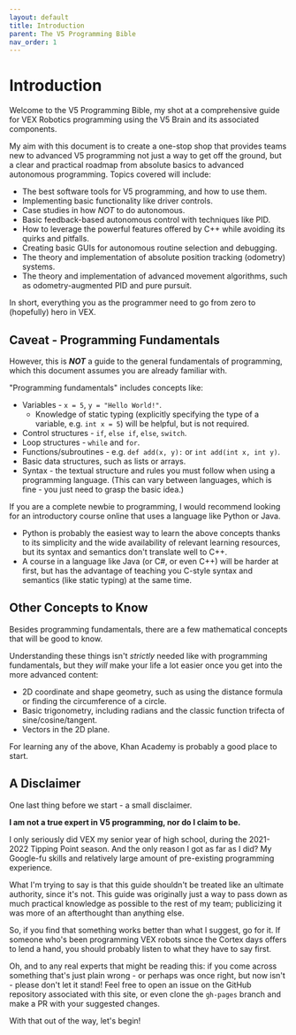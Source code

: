 ```yaml
---
layout: default
title: Introduction
parent: The V5 Programming Bible
nav_order: 1
---
```


# Introduction

Welcome to the V5 Programming Bible, my shot at a comprehensive guide for VEX Robotics programming using the V5 Brain and its associated components. 

My aim with this document is to create a one-stop shop that provides teams new to advanced V5 programming not just a way to get off the ground, but a clear and practical roadmap from absolute basics to advanced autonomous programming. Topics covered will include:

- The best software tools for V5 programming, and how to use them.
- Implementing basic functionality like driver controls.
- Case studies in how *NOT* to do autonomous.
- Basic feedback-based autonomous control with techniques like PID.
- How to leverage the powerful features offered by C++ while avoiding its quirks and pitfalls.
- Creating basic GUIs for autonomous routine selection and debugging.
- The theory and implementation of absolute position tracking (odometry) systems.
- The theory and implementation of advanced movement algorithms, such as odometry-augmented PID and pure pursuit.

In short, everything you as the programmer need to go from zero to (hopefully) hero in VEX. 

## Caveat - Programming Fundamentals

However, this is ***NOT*** a guide to the general fundamentals of programming, which this document assumes you are already familiar with. 

"Programming fundamentals" includes concepts like:

- Variables - `x = 5`, `y = "Hello World!"`.
  - Knowledge of static typing (explicitly specifying the type of a variable, e.g. `int x = 5`) will be helpful, but is not required.
- Control structures - `if`, `else if`, `else`, `switch`.
- Loop structures - `while` and `for`.
- Functions/subroutines - e.g. `def add(x, y):` or `int add(int x, int y)`.
- Basic data structures, such as lists or arrays.
- Syntax - the textual structure and rules you must follow when using a programming language. (This can vary between languages, which is fine - you just need to grasp the basic idea.)

If you are a complete newbie to programming, I would recommend looking for an introductory course online that uses a language like Python or Java. 

- Python is probably the easiest way to learn the above concepts thanks to its simplicity and the wide availability of relevant learning resources, but its syntax and semantics don't translate well to C++.
- A course in a language like Java (or C#, or even C++) will be harder at first, but has the advantage of teaching you C-style syntax and semantics (like static typing) at the same time.

## Other Concepts to Know

Besides programming fundamentals, there are a few mathematical concepts that will be good to know. 

Understanding these things isn't *strictly* needed like with programming fundamentals, but they *will* make your life a lot easier once you get into the more advanced content:

- 2D coordinate and shape geometry, such as using the distance formula or finding the circumference of a circle.
- Basic trigonometry, including radians and the classic function trifecta of sine/cosine/tangent.
- Vectors in the 2D plane.

For learning any of the above, Khan Academy is probably a good place to start.

## A Disclaimer

One last thing before we start - a small disclaimer. 

**I am not a true expert in V5 programming, nor do I claim to be.**

I only seriously did VEX my senior year of high school, during the 2021-2022 Tipping Point season. And the only reason I got as far as I did? My Google-fu skills and relatively large amount of pre-existing programming experience.

What I'm trying to say is that this guide shouldn't be treated like an ultimate authority, since it's not. This guide was originally just a way to pass down as much practical knowledge as possible to the rest of my team; publicizing it was more of an afterthought than anything else.

So, if you find that something works better than what I suggest, go for it. If someone who's been programming VEX robots since the Cortex days offers to lend a hand, you should probably listen to what they have to say first.

Oh, and to any real experts that might be reading this: if you come across something that's just plain wrong - or perhaps was once right, but now isn't - please don't let it stand! Feel free to open an issue on the GitHub repository associated with this site, or even clone the `gh-pages` branch and make a PR with your suggested changes.

With that out of the way, let's begin!
